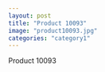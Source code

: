 ```yaml
---
layout: post
title: "Product 10093"
image: "product10093.jpg"
categories: "category1"
---
```

Product 10093
